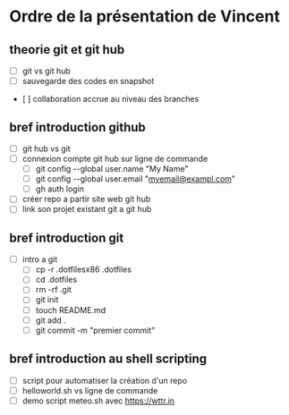 # Ordre de la présentation de Vincent

## theorie git et git hub
- [ ] git vs git hub
- [ ] sauvegarde des codes en snapshot
- [ ] collaboration accrue au niveau des branches

## bref introduction github
- [ ] git hub vs git
- [ ] connexion compte git hub sur ligne de commande
  - [ ] git config --global user.name "My Name"
  - [ ] git config --global user.email "myemail@exampl.com"
  - [ ] gh auth login
- [ ] créer repo a partir site web git hub
- [ ] link son projet existant git a git hub

## bref introduction git 
- [ ] intro a git
  - [ ] cp -r .dotfilesx86 .dotfiles
  - [ ] cd .dotfiles
  - [ ] rm -rf .git
  - [ ] git init
  - [ ] touch README.md
  - [ ] git add .
  - [ ] git commit -m "premier commit"

## bref introduction au shell scripting
- [ ] script pour automatiser la création d'un repo
- [ ] helloworld.sh vs ligne de commande
- [ ] demo script meteo.sh avec https://wttr.in 
